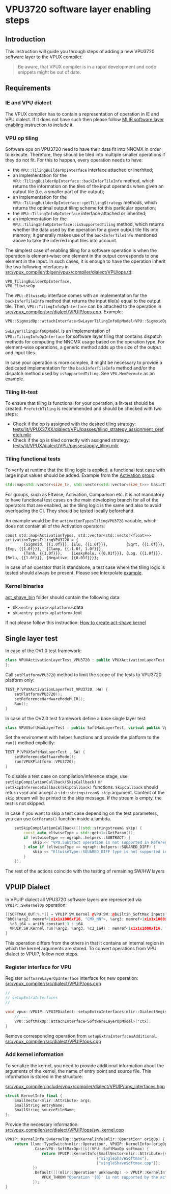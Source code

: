 # VPU3720 software layer enabling steps

## Introduction

This instruction will guide you through steps of adding a new VPU3720 software layer to the VPUX compiler.

> Be aware, that VPUX compiler is in a rapid development and code snippets might be out of date.

## Requirements

### IE and VPU dialect

The VPUX compiler has to contain a representation of operation in IE and VPU dialect.
If it does not have such then please follow [MLIR software layer enabling](sw_layer_enabling.md) instruction to include it.

### VPU op tiling

Software ops on VPU3720 need to have their data fit into NNCMX in order to execute. Therefore, they should be tiled into multiple smaller operations if they do not fit. For this to happen, every operation needs to have:

- the `VPU::TilingBuilderOpInterface` interface attached or inerhited;
- an implementation for the `VPU::TilingBuilderOpInterface::backInferTileInfo` method, which returns the information on the tiles of the input operands when given an output tile (i.e. a smaller part of the output);
- an implementation for the `VPU::TilingBuilderOpInterface::getTilingStrategy` methods, which returns the optimal output tiling scheme
  fot this particular operation;
- the `VPU::TilingInfoOpInterface` interface attached or inherited;
- an implementation for the `VPU::TilingInfoOpInterface::isSupportedTiling` method, which returns whether the data used by the operation for a given output tile fits into memory; it generally makes use of the `backInferTileInfo` mentioned above to take the inferred input tiles into account.

The simplest case of enabling tiling for a software operation is when the operation is element-wise: one element in the output corresponds to one element in the input. In such cases, it is enough to have the operation inherit the two following interfaces in [src/vpux_compiler/tblgen/vpux/compiler/dialect/VPU/ops.td](../tblgen/vpux/compiler/dialect/VPU/ops.td):

```
VPU_TilingBuilderOpInterface,
VPU_EltwiseOp
```

The `VPU::EltwiseOp` interface comes with an implementation for the `backInferTileInfo` method that returns the input tile(s) equal to the output tile. Then, `VPU::TilingInfoOpInterface` can be attached to the operation in [src/vpux_compiler/src/dialect/VPUIP/ops.cpp](../src/dialect/VPUIP/ops.cpp). Example:

```cpp
VPU::SigmoidOp::attachInterface<SwLayerTilingInfoOpModel<VPU::SigmoidOp>>(*ctx);
```

`SwLayerTilingInfoOpModel` is an implementation of `VPU::TilingInfoOpInterface` for software layer tiling that contains dispatch methods for computing the NNCMX usage based on the operation type. For element-wise operations, a generic method adds up the size of the output and input tiles.

In case your operation is more complex, it might be necessary to provide a dedicated implementation for the `backInferTileInfo` method and/or the dispatch method used by `isSupportedTiling`. See `VPU.MemPermute` as an example.

### Tiling lit-test

To ensure that tiling is functional for your operation, a lit-test should be created. `PrefetchTiling` is recommended and should be checked with two steps:
- Check if the op is assigned with the desired tiling strategy: [tests/lit/VPUX37XX/dialect/VPU/passes/tiling_strategy_assignment_prefetch.mlir](../../../tests/lit/VPUX37XX/dialect/VPU/passes/tiling_strategy_assignment_prefetch.mlir)
- Check if the op is tiled correctly with assigned strategy: [tests/lit/VPUX/dialect/VPU/passes/apply_tiling.mlir](../../../tests/lit/VPUX/dialect/VPU/passes/apply_tiling.mlir)

### Tiling functional tests

To verify at runtime that the tiling logic is applied, a functional test case with large input values should be added. Example from the [Activation group](../../../tests/functional/shared_tests_instances/single_layer_tests/activation.cpp):

```cpp
std::map<std::vector<size_t>, std::vector<std::vector<size_t>>> basicTiling = {{{1, 8, 80, 1280}, {{}}}};

```

For groups, such as Eltwise, Activation, Comparison etc. it is not mandatory to have functional test cases on the main developing branch for all of the operators that are enabled, as the tiling logic is the same and also to avoid overloading the CI. They should be tested locally beforehand.

An example would be the `activationTypesTilingVPU3720` variable, which does not contain all of the Activation operators:

```
const std::map<ActivationTypes, std::vector<std::vector<float>>> activationTypesTilingVPU3720 = {
        {Sigmoid, {{1.0f}}}, {Elu, {{1.0f}}},        {Sqrt, {{1.0f}}}, {Exp, {{1.0f}}},  {Clamp, {{-1.0f, 1.0f}}},
        {Tanh, {{1.0f}}},    {LeakyRelu, {{0.01f}}}, {Log, {{1.0f}}},  {Relu, {{1.0f}}}, {Negative, {{0.01f}}}};
```

 In case of an operator that is standalone, a test case where the tiling logic is tested should always be present. Please see Interpolate [example](../../../tests/functional/shared_tests_instances/single_layer_tests/interpolate.cpp).

### Kernel binaries

[act_shave_bin](../../../sw_runtime_kernels/kernels/prebuild/act_shave_bin) folder should contain the following data:

- sk.`<entry point>`.`<platform>`.data
- sk.`<entry point>`.`<platform>`.text

If not please follow this instruction: [How to create act-shave kernel](../../../sw_runtime_kernels/README.md)

## Single layer test

In case of the OV1.0 test framework:

```cpp
class VPUXActivationLayerTest_VPU3720 : public VPUXActivationLayerTest {
};
```

Call `setPlatformVPU3720` method to limit the scope of the tests to VPU3720 platform only:

```cpp
TEST_P(VPUXActivationLayerTest_VPU3720, HW) {
    setPlatformVPU3720();
    setReferenceHardwareModeMLIR();
    Run();
}
```

In case of the OV2.0 test framework define a base single layer test:

```cpp
class VPUXSoftMaxLayerTest : public SoftMaxLayerTest, virtual public VpuOv2LayerTest {};
```

Set the environment with helper functions and provide the platform to the `run()` method explicitly:

```cpp
TEST_P(VPUXSoftMaxLayerTest , SW) {
    setReferenceSoftwareMode();
    run(VPUXPlatform::VPU3720);
}
```

To disable a test case on compilation/inference stage, use `setSkipCompilationCallback(SkipCallback)` or `setSkipInferenceCallback(SkipCallback)` functions.
 `SkipCallback` should return `void` and accept a `std::stringstream& skip` argument. Content of the `skip` stream will be printed to the skip message. If the stream is empty, the test is not skipped.

In case if you want to skip a test case depending on the test parameters, you can use `GetParams()` function inside a lambda.

```cpp
    setSkipCompilationCallback([](std::stringstream& skip) {
        const auto eltwiseType = std::get<1>(GetParam());
        if (eltwiseType == ngraph::helpers::SUBTRACT) {
            skip << "VPU.Subtract operation is not supported in ReferenceSW mode";
        } else if (eltwiseType == ngraph::helpers::SQUARED_DIFF) {
            skip << "EltwiseType::SQUARED_DIFF type is not supported in ReferenceSW mode";
        }
    });
```

The rest of the actions coincide with the testing of remaining SW/HW layers

## VPUIP Dialect

In VPUIP dialect all VPU3720 software layers are represented via `VPUIP::SwKernelOp` operation:

```cpp
[[SOFTMAX_OUT:%.*]] = VPUIP.SW.Kernel @VPU.SW::@builtin_SoftMax inputs([[VAR1]] : memref<1x1x1x1000xf16, "CMX_NN">) outputs([[VAR2]] : memref<1x1x1x1000xf16, "CMX_NN">) on tile 0 -> memref<1x1x1x1000xf16, "CMX_NN">  {
^bb0(%arg2: memref<1x1x1x1000xf16, "CMX_NN">, %arg3: memref<1x1x1x1000xf16, "CMX_NN">):
  %c3_i64 = arith.constant 3 : i64
  VPUIP.SW.Kernel.run(%arg2, %arg3, %c3_i64) : memref<1x1x1x1000xf16, "CMX_NN">, memref<1x1x1x1000xf16, "CMX_NN">, i64
}
```

This operation differs from the others in that it contains an internal region in which the kernel arguments are stored.
To convert operations from VPU dialect to VPUIP, follow next steps.

### Register interface for VPU

Register `SoftwareLayerOpInterface` interface for new operation:
[src/vpux_compiler/src/dialect/VPUIP/ops.cpp](../src/dialect/VPUIP/ops.cpp)

```cpp
//
// setupExtraInterfaces
//

void vpux::VPUIP::VPUIPDialect::setupExtraInterfaces(mlir::DialectRegistry& registry) {
    // ...
    VPU::SoftMaxOp::attachInterface<SoftwareLayerOpModel>(*ctx);
}
```

Remove corresponding operation from `setupExtraInterfacesAdditional`.
[src/vpux_compiler/src/dialect/VPUIP/ops.cpp](../src/dialect/VPUIP/ops.cpp)

### Add kernel information

To serialize the kernel, you need to provide additional information about the arguments of the kernel, the name of entry point and source file. This information is stored in the structure:

[src/vpux_compiler/include/vpux/compiler/dialect/VPUIP/ops_interfaces.hpp](../include/vpux/compiler/dialect/VPUIP/ops_interfaces.hpp)

```cpp
struct KernelInfo final {
    SmallVector<mlir::Attribute> args;
    SmallString entryName;
    SmallString sourceFileName;
};
```

Provide the necessary information:
[src/vpux_compiler/src/dialect/VPUIP/ops/sw_kernel.cpp](../src/dialect/VPUIP/ops/sw_kernel.cpp)

```cpp
VPUIP::KernelInfo SwKernelOp::getKernelInfo(mlir::Operation* origOp) {
    return llvm::TypeSwitch<mlir::Operation*, VPUIP::KernelInfo>(origOp)
            .Case<VPU::SoftMaxOp>([&](VPU::SoftMaxOp softmax) {
                return VPUIP::KernelInfo{SmallVector<mlir::Attribute>{softmax.axisIndAttr()},
                                        {"singleShaveSoftmax"},
                                        {"singleShaveSoftmax.cpp"}};
            })
            .Default([](mlir::Operation* unknownOp) -> VPUIP::KernelInfo {
                VPUX_THROW("Operation '{0}' is not supported by the act-shaves", unknownOp->getName());
            });
}
```
